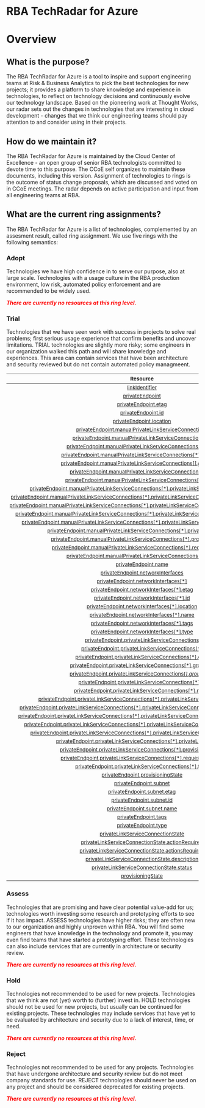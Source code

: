 
RBA TechRadar for Azure
=======================

# Overview

## What is the purpose?


The RBA TechRadar for Azure is a tool to inspire and support engineering teams at Risk & Business Analytics to pick the best technologies for new projects; it provides a platform to share knowledge and experience in technologies, to reflect on technology decisions and continuously evolve our technology landscape.  Based on the pioneering work at Thought Works, our radar sets out the changes in technologies that are interesting in cloud development - changes that we think our engineering teams should pay attention to and consider using in their projects.
## How do we maintain it?


The RBA TechRadar for Azure is maintained by the Cloud Center of Excellence - an open group of senior RBA technologists committed to devote time to this purpose.  The CCoE self organizes to maintain these documents, including this version.  Assignment of technologies to rings is the outcome of status change proposals, which are discussed and voted on in CCoE meetings.  The radar depends on active participation and input from all engineering teams at RBA.
## What are the current ring assignments?


The RBA TechRadar for Azure is a list of technologies, complemented by an assesment result, called ring assignment.  We use five rings with the following semantics:
### Adopt


Technologies we have high confidence in to serve our purpose, also at large scale.  Technologies with a usage culture in the RBA production environment, low risk, automated policy enforcement and are recommended to be widely used.  
  
***<font color="red"> There are currently no resources at this ring level. </font>***
### Trial


Technologies that we have seen work with success in projects to solve real problems;  first serious usage experience that confirm benefits and uncover limitations.  TRIAL technologies are slightly more risky; some engineers in our organization walked this path and will share knowledge and experiences.  This area can contain services that have been architecture and security reviewed but do not contain automated policy managmeent.  

|<sub>Resource</sub>|<sub>Description</sub>|<sub>Type</sub>|<sub>Status</sub>|
| :---: | :---: | :---: | :---: |
|<sub>[linkIdentifier](https://github.com/openrba/python-azure-techradar/tree/master/Microsoft.Network/privateLinkServices/privateEndpointConnections/linkIdentifier)</sub>|<sub>UNKNOWN</sub>|<sub>UNKNOWN</sub>|<sub>TRIAL</sub>|
|<sub>[privateEndpoint](https://github.com/openrba/python-azure-techradar/tree/master/Microsoft.Network/privateLinkServices/privateEndpointConnections/privateEndpoint)</sub>|<sub>UNKNOWN</sub>|<sub>UNKNOWN</sub>|<sub>TRIAL</sub>|
|<sub>[privateEndpoint.etag](https://github.com/openrba/python-azure-techradar/tree/master/Microsoft.Network/privateLinkServices/privateEndpointConnections/privateEndpoint.etag)</sub>|<sub>UNKNOWN</sub>|<sub>UNKNOWN</sub>|<sub>TRIAL</sub>|
|<sub>[privateEndpoint.id](https://github.com/openrba/python-azure-techradar/tree/master/Microsoft.Network/privateLinkServices/privateEndpointConnections/privateEndpoint.id)</sub>|<sub>UNKNOWN</sub>|<sub>UNKNOWN</sub>|<sub>TRIAL</sub>|
|<sub>[privateEndpoint.location](https://github.com/openrba/python-azure-techradar/tree/master/Microsoft.Network/privateLinkServices/privateEndpointConnections/privateEndpoint.location)</sub>|<sub>UNKNOWN</sub>|<sub>UNKNOWN</sub>|<sub>TRIAL</sub>|
|<sub>[privateEndpoint.manualPrivateLinkServiceConnections](https://github.com/openrba/python-azure-techradar/tree/master/Microsoft.Network/privateLinkServices/privateEndpointConnections/privateEndpoint.manualPrivateLinkServiceConnections)</sub>|<sub>UNKNOWN</sub>|<sub>UNKNOWN</sub>|<sub>TRIAL</sub>|
|<sub>[privateEndpoint.manualPrivateLinkServiceConnections[*]](https://github.com/openrba/python-azure-techradar/tree/master/Microsoft.Network/privateLinkServices/privateEndpointConnections/privateEndpoint.manualPrivateLinkServiceConnections[*])</sub>|<sub>UNKNOWN</sub>|<sub>UNKNOWN</sub>|<sub>TRIAL</sub>|
|<sub>[privateEndpoint.manualPrivateLinkServiceConnections[*].etag](https://github.com/openrba/python-azure-techradar/tree/master/Microsoft.Network/privateLinkServices/privateEndpointConnections/privateEndpoint.manualPrivateLinkServiceConnections[*].etag)</sub>|<sub>UNKNOWN</sub>|<sub>UNKNOWN</sub>|<sub>TRIAL</sub>|
|<sub>[privateEndpoint.manualPrivateLinkServiceConnections[*].groupIds](https://github.com/openrba/python-azure-techradar/tree/master/Microsoft.Network/privateLinkServices/privateEndpointConnections/privateEndpoint.manualPrivateLinkServiceConnections[*].groupIds)</sub>|<sub>UNKNOWN</sub>|<sub>UNKNOWN</sub>|<sub>TRIAL</sub>|
|<sub>[privateEndpoint.manualPrivateLinkServiceConnections[*].groupIds[*]](https://github.com/openrba/python-azure-techradar/tree/master/Microsoft.Network/privateLinkServices/privateEndpointConnections/privateEndpoint.manualPrivateLinkServiceConnections[*].groupIds[*])</sub>|<sub>UNKNOWN</sub>|<sub>UNKNOWN</sub>|<sub>TRIAL</sub>|
|<sub>[privateEndpoint.manualPrivateLinkServiceConnections[*].id](https://github.com/openrba/python-azure-techradar/tree/master/Microsoft.Network/privateLinkServices/privateEndpointConnections/privateEndpoint.manualPrivateLinkServiceConnections[*].id)</sub>|<sub>UNKNOWN</sub>|<sub>UNKNOWN</sub>|<sub>TRIAL</sub>|
|<sub>[privateEndpoint.manualPrivateLinkServiceConnections[*].name](https://github.com/openrba/python-azure-techradar/tree/master/Microsoft.Network/privateLinkServices/privateEndpointConnections/privateEndpoint.manualPrivateLinkServiceConnections[*].name)</sub>|<sub>UNKNOWN</sub>|<sub>UNKNOWN</sub>|<sub>TRIAL</sub>|
|<sub>[privateEndpoint.manualPrivateLinkServiceConnections[*].privateLinkServiceConnectionState](https://github.com/openrba/python-azure-techradar/tree/master/Microsoft.Network/privateLinkServices/privateEndpointConnections/privateEndpoint.manualPrivateLinkServiceConnections[*].privateLinkServiceConnectionState)</sub>|<sub>UNKNOWN</sub>|<sub>UNKNOWN</sub>|<sub>TRIAL</sub>|
|<sub>[privateEndpoint.manualPrivateLinkServiceConnections[*].privateLinkServiceConnectionState.actionRequired](https://github.com/openrba/python-azure-techradar/tree/master/Microsoft.Network/privateLinkServices/privateEndpointConnections/privateEndpoint.manualPrivateLinkServiceConnections[*].privateLinkServiceConnectionState.actionRequired)</sub>|<sub>UNKNOWN</sub>|<sub>UNKNOWN</sub>|<sub>TRIAL</sub>|
|<sub>[privateEndpoint.manualPrivateLinkServiceConnections[*].privateLinkServiceConnectionState.actionsRequired](https://github.com/openrba/python-azure-techradar/tree/master/Microsoft.Network/privateLinkServices/privateEndpointConnections/privateEndpoint.manualPrivateLinkServiceConnections[*].privateLinkServiceConnectionState.actionsRequired)</sub>|<sub>UNKNOWN</sub>|<sub>UNKNOWN</sub>|<sub>TRIAL</sub>|
|<sub>[privateEndpoint.manualPrivateLinkServiceConnections[*].privateLinkServiceConnectionState.description](https://github.com/openrba/python-azure-techradar/tree/master/Microsoft.Network/privateLinkServices/privateEndpointConnections/privateEndpoint.manualPrivateLinkServiceConnections[*].privateLinkServiceConnectionState.description)</sub>|<sub>UNKNOWN</sub>|<sub>UNKNOWN</sub>|<sub>TRIAL</sub>|
|<sub>[privateEndpoint.manualPrivateLinkServiceConnections[*].privateLinkServiceConnectionState.status](https://github.com/openrba/python-azure-techradar/tree/master/Microsoft.Network/privateLinkServices/privateEndpointConnections/privateEndpoint.manualPrivateLinkServiceConnections[*].privateLinkServiceConnectionState.status)</sub>|<sub>UNKNOWN</sub>|<sub>UNKNOWN</sub>|<sub>TRIAL</sub>|
|<sub>[privateEndpoint.manualPrivateLinkServiceConnections[*].privateLinkServiceId](https://github.com/openrba/python-azure-techradar/tree/master/Microsoft.Network/privateLinkServices/privateEndpointConnections/privateEndpoint.manualPrivateLinkServiceConnections[*].privateLinkServiceId)</sub>|<sub>UNKNOWN</sub>|<sub>UNKNOWN</sub>|<sub>TRIAL</sub>|
|<sub>[privateEndpoint.manualPrivateLinkServiceConnections[*].provisioningState](https://github.com/openrba/python-azure-techradar/tree/master/Microsoft.Network/privateLinkServices/privateEndpointConnections/privateEndpoint.manualPrivateLinkServiceConnections[*].provisioningState)</sub>|<sub>UNKNOWN</sub>|<sub>UNKNOWN</sub>|<sub>TRIAL</sub>|
|<sub>[privateEndpoint.manualPrivateLinkServiceConnections[*].requestMessage](https://github.com/openrba/python-azure-techradar/tree/master/Microsoft.Network/privateLinkServices/privateEndpointConnections/privateEndpoint.manualPrivateLinkServiceConnections[*].requestMessage)</sub>|<sub>UNKNOWN</sub>|<sub>UNKNOWN</sub>|<sub>TRIAL</sub>|
|<sub>[privateEndpoint.manualPrivateLinkServiceConnections[*].type](https://github.com/openrba/python-azure-techradar/tree/master/Microsoft.Network/privateLinkServices/privateEndpointConnections/privateEndpoint.manualPrivateLinkServiceConnections[*].type)</sub>|<sub>UNKNOWN</sub>|<sub>UNKNOWN</sub>|<sub>TRIAL</sub>|
|<sub>[privateEndpoint.name](https://github.com/openrba/python-azure-techradar/tree/master/Microsoft.Network/privateLinkServices/privateEndpointConnections/privateEndpoint.name)</sub>|<sub>UNKNOWN</sub>|<sub>UNKNOWN</sub>|<sub>TRIAL</sub>|
|<sub>[privateEndpoint.networkInterfaces](https://github.com/openrba/python-azure-techradar/tree/master/Microsoft.Network/privateLinkServices/privateEndpointConnections/privateEndpoint.networkInterfaces)</sub>|<sub>UNKNOWN</sub>|<sub>UNKNOWN</sub>|<sub>TRIAL</sub>|
|<sub>[privateEndpoint.networkInterfaces[*]](https://github.com/openrba/python-azure-techradar/tree/master/Microsoft.Network/privateLinkServices/privateEndpointConnections/privateEndpoint.networkInterfaces[*])</sub>|<sub>UNKNOWN</sub>|<sub>UNKNOWN</sub>|<sub>TRIAL</sub>|
|<sub>[privateEndpoint.networkInterfaces[*].etag](https://github.com/openrba/python-azure-techradar/tree/master/Microsoft.Network/privateLinkServices/privateEndpointConnections/privateEndpoint.networkInterfaces[*].etag)</sub>|<sub>UNKNOWN</sub>|<sub>UNKNOWN</sub>|<sub>TRIAL</sub>|
|<sub>[privateEndpoint.networkInterfaces[*].id](https://github.com/openrba/python-azure-techradar/tree/master/Microsoft.Network/privateLinkServices/privateEndpointConnections/privateEndpoint.networkInterfaces[*].id)</sub>|<sub>UNKNOWN</sub>|<sub>UNKNOWN</sub>|<sub>TRIAL</sub>|
|<sub>[privateEndpoint.networkInterfaces[*].location](https://github.com/openrba/python-azure-techradar/tree/master/Microsoft.Network/privateLinkServices/privateEndpointConnections/privateEndpoint.networkInterfaces[*].location)</sub>|<sub>UNKNOWN</sub>|<sub>UNKNOWN</sub>|<sub>TRIAL</sub>|
|<sub>[privateEndpoint.networkInterfaces[*].name](https://github.com/openrba/python-azure-techradar/tree/master/Microsoft.Network/privateLinkServices/privateEndpointConnections/privateEndpoint.networkInterfaces[*].name)</sub>|<sub>UNKNOWN</sub>|<sub>UNKNOWN</sub>|<sub>TRIAL</sub>|
|<sub>[privateEndpoint.networkInterfaces[*].tags](https://github.com/openrba/python-azure-techradar/tree/master/Microsoft.Network/privateLinkServices/privateEndpointConnections/privateEndpoint.networkInterfaces[*].tags)</sub>|<sub>UNKNOWN</sub>|<sub>UNKNOWN</sub>|<sub>TRIAL</sub>|
|<sub>[privateEndpoint.networkInterfaces[*].type](https://github.com/openrba/python-azure-techradar/tree/master/Microsoft.Network/privateLinkServices/privateEndpointConnections/privateEndpoint.networkInterfaces[*].type)</sub>|<sub>UNKNOWN</sub>|<sub>UNKNOWN</sub>|<sub>TRIAL</sub>|
|<sub>[privateEndpoint.privateLinkServiceConnections](https://github.com/openrba/python-azure-techradar/tree/master/Microsoft.Network/privateLinkServices/privateEndpointConnections/privateEndpoint.privateLinkServiceConnections)</sub>|<sub>UNKNOWN</sub>|<sub>UNKNOWN</sub>|<sub>TRIAL</sub>|
|<sub>[privateEndpoint.privateLinkServiceConnections[*]](https://github.com/openrba/python-azure-techradar/tree/master/Microsoft.Network/privateLinkServices/privateEndpointConnections/privateEndpoint.privateLinkServiceConnections[*])</sub>|<sub>UNKNOWN</sub>|<sub>UNKNOWN</sub>|<sub>TRIAL</sub>|
|<sub>[privateEndpoint.privateLinkServiceConnections[*].etag](https://github.com/openrba/python-azure-techradar/tree/master/Microsoft.Network/privateLinkServices/privateEndpointConnections/privateEndpoint.privateLinkServiceConnections[*].etag)</sub>|<sub>UNKNOWN</sub>|<sub>UNKNOWN</sub>|<sub>TRIAL</sub>|
|<sub>[privateEndpoint.privateLinkServiceConnections[*].groupIds](https://github.com/openrba/python-azure-techradar/tree/master/Microsoft.Network/privateLinkServices/privateEndpointConnections/privateEndpoint.privateLinkServiceConnections[*].groupIds)</sub>|<sub>UNKNOWN</sub>|<sub>UNKNOWN</sub>|<sub>TRIAL</sub>|
|<sub>[privateEndpoint.privateLinkServiceConnections[*].groupIds[*]](https://github.com/openrba/python-azure-techradar/tree/master/Microsoft.Network/privateLinkServices/privateEndpointConnections/privateEndpoint.privateLinkServiceConnections[*].groupIds[*])</sub>|<sub>UNKNOWN</sub>|<sub>UNKNOWN</sub>|<sub>TRIAL</sub>|
|<sub>[privateEndpoint.privateLinkServiceConnections[*].id](https://github.com/openrba/python-azure-techradar/tree/master/Microsoft.Network/privateLinkServices/privateEndpointConnections/privateEndpoint.privateLinkServiceConnections[*].id)</sub>|<sub>UNKNOWN</sub>|<sub>UNKNOWN</sub>|<sub>TRIAL</sub>|
|<sub>[privateEndpoint.privateLinkServiceConnections[*].name](https://github.com/openrba/python-azure-techradar/tree/master/Microsoft.Network/privateLinkServices/privateEndpointConnections/privateEndpoint.privateLinkServiceConnections[*].name)</sub>|<sub>UNKNOWN</sub>|<sub>UNKNOWN</sub>|<sub>TRIAL</sub>|
|<sub>[privateEndpoint.privateLinkServiceConnections[*].privateLinkServiceConnectionState](https://github.com/openrba/python-azure-techradar/tree/master/Microsoft.Network/privateLinkServices/privateEndpointConnections/privateEndpoint.privateLinkServiceConnections[*].privateLinkServiceConnectionState)</sub>|<sub>UNKNOWN</sub>|<sub>UNKNOWN</sub>|<sub>TRIAL</sub>|
|<sub>[privateEndpoint.privateLinkServiceConnections[*].privateLinkServiceConnectionState.actionRequired](https://github.com/openrba/python-azure-techradar/tree/master/Microsoft.Network/privateLinkServices/privateEndpointConnections/privateEndpoint.privateLinkServiceConnections[*].privateLinkServiceConnectionState.actionRequired)</sub>|<sub>UNKNOWN</sub>|<sub>UNKNOWN</sub>|<sub>TRIAL</sub>|
|<sub>[privateEndpoint.privateLinkServiceConnections[*].privateLinkServiceConnectionState.actionsRequired](https://github.com/openrba/python-azure-techradar/tree/master/Microsoft.Network/privateLinkServices/privateEndpointConnections/privateEndpoint.privateLinkServiceConnections[*].privateLinkServiceConnectionState.actionsRequired)</sub>|<sub>UNKNOWN</sub>|<sub>UNKNOWN</sub>|<sub>TRIAL</sub>|
|<sub>[privateEndpoint.privateLinkServiceConnections[*].privateLinkServiceConnectionState.description](https://github.com/openrba/python-azure-techradar/tree/master/Microsoft.Network/privateLinkServices/privateEndpointConnections/privateEndpoint.privateLinkServiceConnections[*].privateLinkServiceConnectionState.description)</sub>|<sub>UNKNOWN</sub>|<sub>UNKNOWN</sub>|<sub>TRIAL</sub>|
|<sub>[privateEndpoint.privateLinkServiceConnections[*].privateLinkServiceConnectionState.status](https://github.com/openrba/python-azure-techradar/tree/master/Microsoft.Network/privateLinkServices/privateEndpointConnections/privateEndpoint.privateLinkServiceConnections[*].privateLinkServiceConnectionState.status)</sub>|<sub>UNKNOWN</sub>|<sub>UNKNOWN</sub>|<sub>TRIAL</sub>|
|<sub>[privateEndpoint.privateLinkServiceConnections[*].privateLinkServiceId](https://github.com/openrba/python-azure-techradar/tree/master/Microsoft.Network/privateLinkServices/privateEndpointConnections/privateEndpoint.privateLinkServiceConnections[*].privateLinkServiceId)</sub>|<sub>UNKNOWN</sub>|<sub>UNKNOWN</sub>|<sub>TRIAL</sub>|
|<sub>[privateEndpoint.privateLinkServiceConnections[*].provisioningState](https://github.com/openrba/python-azure-techradar/tree/master/Microsoft.Network/privateLinkServices/privateEndpointConnections/privateEndpoint.privateLinkServiceConnections[*].provisioningState)</sub>|<sub>UNKNOWN</sub>|<sub>UNKNOWN</sub>|<sub>TRIAL</sub>|
|<sub>[privateEndpoint.privateLinkServiceConnections[*].requestMessage](https://github.com/openrba/python-azure-techradar/tree/master/Microsoft.Network/privateLinkServices/privateEndpointConnections/privateEndpoint.privateLinkServiceConnections[*].requestMessage)</sub>|<sub>UNKNOWN</sub>|<sub>UNKNOWN</sub>|<sub>TRIAL</sub>|
|<sub>[privateEndpoint.privateLinkServiceConnections[*].type](https://github.com/openrba/python-azure-techradar/tree/master/Microsoft.Network/privateLinkServices/privateEndpointConnections/privateEndpoint.privateLinkServiceConnections[*].type)</sub>|<sub>UNKNOWN</sub>|<sub>UNKNOWN</sub>|<sub>TRIAL</sub>|
|<sub>[privateEndpoint.provisioningState](https://github.com/openrba/python-azure-techradar/tree/master/Microsoft.Network/privateLinkServices/privateEndpointConnections/privateEndpoint.provisioningState)</sub>|<sub>UNKNOWN</sub>|<sub>UNKNOWN</sub>|<sub>TRIAL</sub>|
|<sub>[privateEndpoint.subnet](https://github.com/openrba/python-azure-techradar/tree/master/Microsoft.Network/privateLinkServices/privateEndpointConnections/privateEndpoint.subnet)</sub>|<sub>UNKNOWN</sub>|<sub>UNKNOWN</sub>|<sub>TRIAL</sub>|
|<sub>[privateEndpoint.subnet.etag](https://github.com/openrba/python-azure-techradar/tree/master/Microsoft.Network/privateLinkServices/privateEndpointConnections/privateEndpoint.subnet.etag)</sub>|<sub>UNKNOWN</sub>|<sub>UNKNOWN</sub>|<sub>TRIAL</sub>|
|<sub>[privateEndpoint.subnet.id](https://github.com/openrba/python-azure-techradar/tree/master/Microsoft.Network/privateLinkServices/privateEndpointConnections/privateEndpoint.subnet.id)</sub>|<sub>UNKNOWN</sub>|<sub>UNKNOWN</sub>|<sub>TRIAL</sub>|
|<sub>[privateEndpoint.subnet.name](https://github.com/openrba/python-azure-techradar/tree/master/Microsoft.Network/privateLinkServices/privateEndpointConnections/privateEndpoint.subnet.name)</sub>|<sub>UNKNOWN</sub>|<sub>UNKNOWN</sub>|<sub>TRIAL</sub>|
|<sub>[privateEndpoint.tags](https://github.com/openrba/python-azure-techradar/tree/master/Microsoft.Network/privateLinkServices/privateEndpointConnections/privateEndpoint.tags)</sub>|<sub>UNKNOWN</sub>|<sub>UNKNOWN</sub>|<sub>TRIAL</sub>|
|<sub>[privateEndpoint.type](https://github.com/openrba/python-azure-techradar/tree/master/Microsoft.Network/privateLinkServices/privateEndpointConnections/privateEndpoint.type)</sub>|<sub>UNKNOWN</sub>|<sub>UNKNOWN</sub>|<sub>TRIAL</sub>|
|<sub>[privateLinkServiceConnectionState](https://github.com/openrba/python-azure-techradar/tree/master/Microsoft.Network/privateLinkServices/privateEndpointConnections/privateLinkServiceConnectionState)</sub>|<sub>UNKNOWN</sub>|<sub>UNKNOWN</sub>|<sub>TRIAL</sub>|
|<sub>[privateLinkServiceConnectionState.actionRequired](https://github.com/openrba/python-azure-techradar/tree/master/Microsoft.Network/privateLinkServices/privateEndpointConnections/privateLinkServiceConnectionState.actionRequired)</sub>|<sub>UNKNOWN</sub>|<sub>UNKNOWN</sub>|<sub>TRIAL</sub>|
|<sub>[privateLinkServiceConnectionState.actionsRequired](https://github.com/openrba/python-azure-techradar/tree/master/Microsoft.Network/privateLinkServices/privateEndpointConnections/privateLinkServiceConnectionState.actionsRequired)</sub>|<sub>UNKNOWN</sub>|<sub>UNKNOWN</sub>|<sub>TRIAL</sub>|
|<sub>[privateLinkServiceConnectionState.description](https://github.com/openrba/python-azure-techradar/tree/master/Microsoft.Network/privateLinkServices/privateEndpointConnections/privateLinkServiceConnectionState.description)</sub>|<sub>UNKNOWN</sub>|<sub>UNKNOWN</sub>|<sub>TRIAL</sub>|
|<sub>[privateLinkServiceConnectionState.status](https://github.com/openrba/python-azure-techradar/tree/master/Microsoft.Network/privateLinkServices/privateEndpointConnections/privateLinkServiceConnectionState.status)</sub>|<sub>UNKNOWN</sub>|<sub>UNKNOWN</sub>|<sub>TRIAL</sub>|
|<sub>[provisioningState](https://github.com/openrba/python-azure-techradar/tree/master/Microsoft.Network/privateLinkServices/privateEndpointConnections/provisioningState)</sub>|<sub>UNKNOWN</sub>|<sub>UNKNOWN</sub>|<sub>TRIAL</sub>|

### Assess


Technologies that are promising and have clear potential value-add for us; technologies worth investing some research and prototyping efforts to see if it has impact.  ASSESS technologies have higher risks;  they are often new to our organization and highly unproven within RBA.  You will find some engineers that have knowledge in the technology and promote it, you may even find teams that have started a prototyping effort.  These technologies can also include services that are currently in architecture or security review.  
  
***<font color="red"> There are currently no resources at this ring level. </font>***
### Hold


Technologies not recommended to be used for new projects. Technologies that we think are not (yet) worth to (further) invest in.  HOLD technologies should not be used for new projects, but usually can be continued for existing projects.  These technologies may include services that have yet to be evaluated by architecture and security due to a lack of interest, time, or need.  
  
***<font color="red"> There are currently no resources at this ring level. </font>***
### Reject


Technologies not recommended to be used for any projects. Technologies that have undergone architecture and security review but do not meet company standards for use.  REJECT technologies should never be used on any project and should be considered deprecated for existing projects.  
  
***<font color="red"> There are currently no resources at this ring level. </font>***